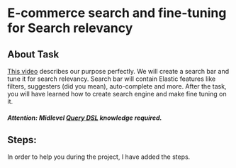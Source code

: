 # E-commerce search and fine-tuning for Search relevancy

## About Task
[This video](https://www.youtube.com/watch?v=hVSC4ZNiVdA) describes our purpose perfectly. We will create a search bar and tune it for search relevancy. Search bar will contain Elastic features like filters, suggesters (did you mean), auto-complete and more. After the task, you will have learned how to create search engine and make fine tuning on it.

##### Attention: Midlevel [Query DSL](https://www.elastic.co/guide/en/elasticsearch/reference/current/query-dsl.html) knowledge required.

## Steps:
In order to help you during the project, I have added the steps.













